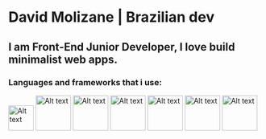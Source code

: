 # David Molizane | Brazilian dev
## I am Front-End Junior Developer, I love build minimalist web apps.
### Languages and frameworks that i use:
<div style={{display: "flex"}}>
<img src="https://upload.wikimedia.org/wikipedia/commons/thumb/9/99/Unofficial_JavaScript_logo_2.svg/1024px-Unofficial_JavaScript_logo_2.svg.png?20141107110902" alt="Alt text" title="JavaScript" height="50">
<img src="https://branditechture.agency/brand-logos/wp-content/uploads/wpdm-cache/Next.js-900x0.png" alt="Alt text" title="NextJS" height="70">
<img src="https://upload.wikimedia.org/wikipedia/commons/thumb/a/a7/React-icon.svg/1024px-React-icon.svg.png" alt="Alt text" title="React" height="70">
<img src="https://upload.wikimedia.org/wikipedia/commons/thumb/d/d5/Tailwind_CSS_Logo.svg/1024px-Tailwind_CSS_Logo.svg.png?20230715030042" alt="Alt text" title="React" height="70">
<img src="https://www.svgrepo.com/show/452091/python.svg" alt="Alt text" title="React" height="70">
<img src="https://cdn.worldvectorlogo.com/logos/fastapi-1.svg" alt="Alt text" title="React" height="70">
<img src="https://cdn.worldvectorlogo.com/logos/docker-4.svg" alt="Alt text" title="React" height="70">
</div>

<!--
**Molizanee/Molizanee** is a ✨ _special_ ✨ repository because its `README.md` (this file) appears on your GitHub profile.

Here are some ideas to get you started:

- 🔭 I’m currently working on ...
- 🌱 I’m currently learning ...
- 👯 I’m looking to collaborate on ...
- 🤔 I’m looking for help with ...
- 💬 Ask me about ...
- 📫 How to reach me: ...
- 😄 Pronouns: ...
- ⚡ Fun fact: ...
-->
